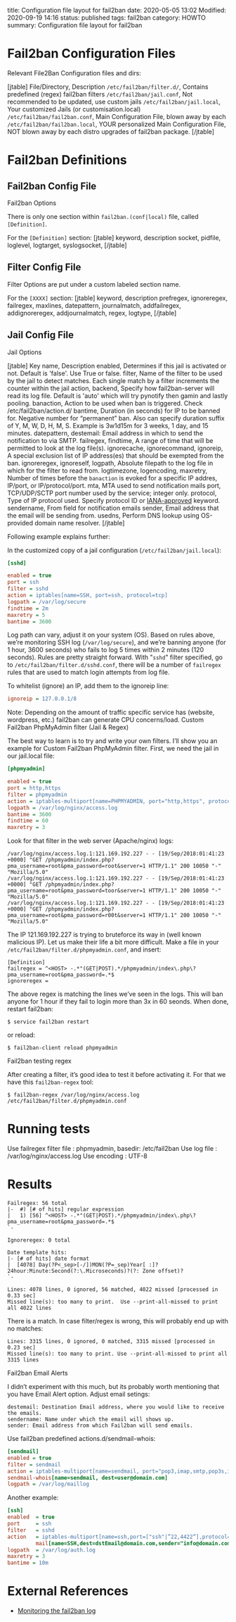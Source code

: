 title: Configuration file layout for fail2ban 
date: 2020-05-05 13:02
Modified: 2020-09-19 14:16
status: published
tags: fail2ban
category: HOWTO
summary: Configuration file layout for fail2ban

# Fail2ban Configuration Files #

Relevant File2Ban Configuration files and dirs:

[jtable]
File/Directory, Description
`/etc/fail2ban/filter.d/`,  Contains predefined (regex) fail2ban filters
`/etc/fail2ban/jail.conf`,  Not recommended to be updated, use custom jails
`/etc/fail2ban/jail.local`,  Your customized Jails (or customisation.local)
`/etc/fail2ban/fail2ban.conf`,  Main Configuration File, blown away by each
`/etc/fail2ban/fail2ban.local`,  YOUR personalized Main Configuration File, NOT blown away by each distro upgrades of fail2ban package.
[/jtable]

# Fail2ban Definitions #

## Fail2ban Config File ##

Fail2ban Options

There is only one section within `fail2ban.(conf|local)` file, called `[Definition]`.

For the `[Definition]` section:
[jtable]
keyword, description
socket,
pidfile,
loglevel,
logtarget,
syslogsocket,
[/jtable]

## Filter Config File ##

Filter Options are put under a custom labeled section name.

For the `[XXXX]` section:
[jtable]
keyword, description
prefregex,
ignoreregex,
failregex,
maxlines,
datepattern,
journalmatch,
addfailregex,
addignoreregex,
addjournalmatch,
regex,
logtype,
[/jtable]

## Jail Config File ##

Jail Options

[jtable]
Key name, Description
enabled, Determines if this jail is activated or not.  Default is 'false'.  Use True or false.
filter, Name of the filter to be used by the jail to detect matches. Each single match by a filter increments the counter within the jail
action,
backend, Specify how fail2ban-server will read its log file.  Default is 'auto' which will try pynotify then gamin and lastly pooling.
banaction, Action to be used when ban is triggered. Check /etc/fail2ban/action.d/
bantime, Duration (in seconds) for IP to be banned for. Negative number for “permanent” ban. Also can specify duration suffix of Y, M, W, D, H, M, S.  Example is 3w1d15m for 3 weeks, 1 day, and 15 minutes.
datepattern,
destemail: Email address in which to send the notification to via SMTP.
failregex,
findtime, A range of time that will be permitted to look at the log file(s).
ignorecache,
ignorecommand,
ignoreip, A special exclusion list of IP address(es) that should be exempted from the ban.
ignoreregex,
ignoreself,
logpath, Absolute filepath to the log file in which for the filter to read from.
logtimezone,
logencoding,
maxretry, Number of times before the `banaction` is evoked for a specific IP addres, IP/port, or IP/protocol/port.
mta, MTA used to send notification mails
port, TCP/UDP/SCTP port number used by the service; integer only.
protocol, Type of IP protocol used. Specify protocol ID or [IANA-approved](https://www.iana.org/assignments/protocol-numbers/protocol-numbers.xml#protocol-numbers-1) keyword.
sendername, From field for notification emails
sender, Email address that the email will be sending from.
usedns, Perform DNS lookup using OS-provided domain name resolver.
[/jtable]

Following example explains further:

In the customized copy of a jail configuration (`/etc/fail2ban/jail.local`):

```ini
[sshd]

enabled = true
port = ssh
filter = sshd
action = iptables[name=SSH, port=ssh, protocol=tcp]
logpath = /var/log/secure
findtime = 2m
maxretry = 5
bantime = 3600
```

Log path can vary, adjust it on your system (OS). Based on rules above, we’re monitoring SSH log (`/var/log/secure`), and we’re banning anyone (for 1 hour, 3600 seconds) who fails to log 5 times within 2 minutes (120 seconds). Rules are pretty straight forward.  With "`sshd`" filter specified, go to `/etc/fail2ban/filter.d/sshd.conf`, there will be a number of `failregex` rules that are  used to match login attempts from log file.

To whitelist (ignore) an IP, add them to the ignoreip line:

```ini
ignoreip = 127.0.0.1/8
```

Note: Depending on the amount of traffic specific service has (website, wordpress, etc.) fail2ban can generate CPU concerns/load.
Custom Fail2ban PhpMyAdmin filter (Jail & Regex)

The best way to learn is to try and write your own filters. I’ll show you an example for Custom Fail2ban PhpMyAdmin filter. First, we need the jail in our jail.local file:

```ini
[phpmyadmin]

enabled = true
port = http,https
filter = phpmyadmin
action = iptables-multiport[name=PHPMYADMIN, port="http,https", protocol=tcp]
logpath = /var/log/nginx/access.log
bantime = 3600
findtime = 60
maxretry = 3
```

Look for that filter in the web server (Apache/nginx) logs:

```
/var/log/nginx/access.log.1:121.169.192.227 - - [19/Sep/2018:01:41:23 +0000] "GET /phpmyadmin/index.php?pma_username=root&pma_password=root&server=1 HTTP/1.1" 200 10050 "-" "Mozilla/5.0"
/var/log/nginx/access.log.1:121.169.192.227 - - [19/Sep/2018:01:41:23 +0000] "GET /phpmyadmin/index.php?pma_username=root&pma_password=toor&server=1 HTTP/1.1" 200 10050 "-" "Mozilla/5.0"
/var/log/nginx/access.log.1:121.169.192.227 - - [19/Sep/2018:01:41:23 +0000] "GET /phpmyadmin/index.php?pma_username=root&pma_password=r00t&server=1 HTTP/1.1" 200 10050 "-" "Mozilla/5.0"
```

The IP 121.169.192.227 is trying to bruteforce its way in (well known malicious IP). Let us make their life a bit more difficult. Make a file in your `/etc/fail2ban/filter.d/phpmyadmin.conf`, and insert:

```
[Definition]
failregex = ^<HOST> -.*"(GET|POST).*/phpmyadmin/index\.php\?pma_username=root&pma_password=.*$
ignoreregex =
```

The above regex is matching the lines we’ve seen in the logs. This will ban anyone for 1 hour if they fail to login more than 3x in 60 seonds. When done, restart fail2ban:

```console
$ service fail2ban restart
```

or reload:

```console
$ fail2ban-client reload phpmyadmin
```

Fail2ban testing regex

After creating a filter, it’s good idea to test it before activating it. For that we have this `fail2ban-regex` tool:

```console
$ fail2ban-regex /var/log/nginx/access.log /etc/fail2ban/filter.d/phpmyadmin.conf
```

Running tests
=============

Use   failregex filter file : phpmyadmin, basedir: /etc/fail2ban
Use         log file : /var/log/nginx/access.log
Use         encoding : UTF-8


Results
=======

```console
Failregex: 56 total
|-  #) [# of hits] regular expression
|   1) [56] ^<HOST> -.*"(GET|POST).*/phpmyadmin/index\.php\?pma_username=root&pma_password=.*$
`-

Ignoreregex: 0 total

Date template hits:
|- [# of hits] date format
|  [4078] Day(?P<_sep>[-/])MON(?P=_sep)Year[ :]?24hour:Minute:Second(?:\.Microseconds)?(?: Zone offset)?
`-

Lines: 4078 lines, 0 ignored, 56 matched, 4022 missed [processed in 0.33 sec]
Missed line(s): too many to print.  Use --print-all-missed to print all 4022 lines
```

There is a match. In case filter/regex is wrong, this will probably end up with no matches:

```
Lines: 3315 lines, 0 ignored, 0 matched, 3315 missed [processed in 0.23 sec]
Missed line(s): too many to print. Use --print-all-missed to print all 3315 lines
```

Fail2ban Email Alerts

I didn’t experiment with this much, but its probably worth mentioning that you have Email Alert option. Adjust email setings:

    destemail: Destination Email address, where you would like to receive the emails.
    sendername: Name under which the email will shows up.
    sender: Email address from which Fail2ban will send emails.

Use fail2ban predefined actions.d/sendmail-whois:

```ini
[sendmail]
enabled = true
filter = sendmail
action = iptables-multiport[name=sendmail, port="pop3,imap,smtp,pop3s,imaps,smtps", protocol=tcp]
sendmail-whois[name=sendmail, dest=user@domain.com]
logpath = /var/log/maillog
```

Another example:

```ini
[ssh]
enabled  = true
port     = ssh
filter   = sshd
action   = iptables-multiport[name=ssh,port=["ssh"|”22,4422”],protocol=tcp]
         mail[name=SSH,dest=dstEmail@domain.com,sender="info@domain.com"]
logpath  = /var/log/auth.log
maxretry = 3
bantime = 10m
```

# External References #

* [Monitoring the fail2ban log](https://www.the-art-of-web.com/system/fail2ban-log/)

